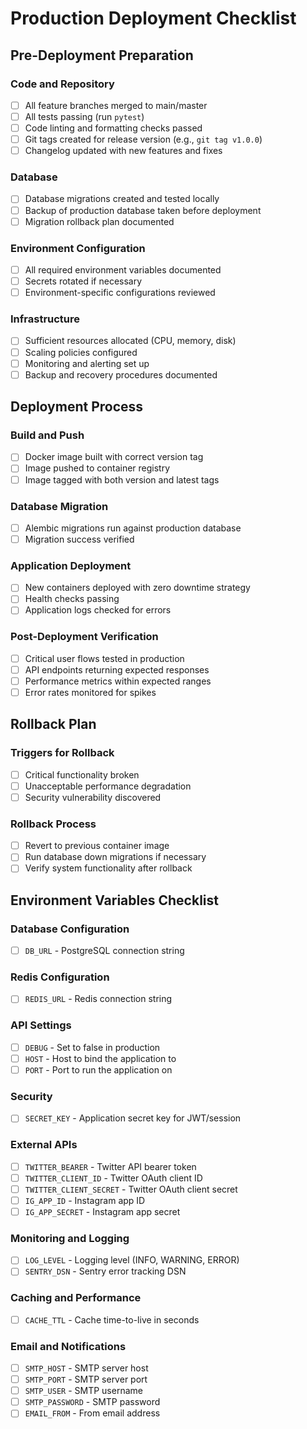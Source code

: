 # Production Deployment Checklist

## Pre-Deployment Preparation

### Code and Repository
- [ ] All feature branches merged to main/master
- [ ] All tests passing (run `pytest`)
- [ ] Code linting and formatting checks passed
- [ ] Git tags created for release version (e.g., `git tag v1.0.0`)
- [ ] Changelog updated with new features and fixes

### Database
- [ ] Database migrations created and tested locally
- [ ] Backup of production database taken before deployment
- [ ] Migration rollback plan documented

### Environment Configuration
- [ ] All required environment variables documented
- [ ] Secrets rotated if necessary
- [ ] Environment-specific configurations reviewed

### Infrastructure
- [ ] Sufficient resources allocated (CPU, memory, disk)
- [ ] Scaling policies configured
- [ ] Monitoring and alerting set up
- [ ] Backup and recovery procedures documented

## Deployment Process

### Build and Push
- [ ] Docker image built with correct version tag
- [ ] Image pushed to container registry
- [ ] Image tagged with both version and latest tags

### Database Migration
- [ ] Alembic migrations run against production database
- [ ] Migration success verified

### Application Deployment
- [ ] New containers deployed with zero downtime strategy
- [ ] Health checks passing
- [ ] Application logs checked for errors

### Post-Deployment Verification
- [ ] Critical user flows tested in production
- [ ] API endpoints returning expected responses
- [ ] Performance metrics within expected ranges
- [ ] Error rates monitored for spikes

## Rollback Plan

### Triggers for Rollback
- [ ] Critical functionality broken
- [ ] Unacceptable performance degradation
- [ ] Security vulnerability discovered

### Rollback Process
- [ ] Revert to previous container image
- [ ] Run database down migrations if necessary
- [ ] Verify system functionality after rollback

## Environment Variables Checklist

### Database Configuration
- [ ] `DB_URL` - PostgreSQL connection string

### Redis Configuration
- [ ] `REDIS_URL` - Redis connection string

### API Settings
- [ ] `DEBUG` - Set to false in production
- [ ] `HOST` - Host to bind the application to
- [ ] `PORT` - Port to run the application on

### Security
- [ ] `SECRET_KEY` - Application secret key for JWT/session

### External APIs
- [ ] `TWITTER_BEARER` - Twitter API bearer token
- [ ] `TWITTER_CLIENT_ID` - Twitter OAuth client ID
- [ ] `TWITTER_CLIENT_SECRET` - Twitter OAuth client secret
- [ ] `IG_APP_ID` - Instagram app ID
- [ ] `IG_APP_SECRET` - Instagram app secret

### Monitoring and Logging
- [ ] `LOG_LEVEL` - Logging level (INFO, WARNING, ERROR)
- [ ] `SENTRY_DSN` - Sentry error tracking DSN

### Caching and Performance
- [ ] `CACHE_TTL` - Cache time-to-live in seconds

### Email and Notifications
- [ ] `SMTP_HOST` - SMTP server host
- [ ] `SMTP_PORT` - SMTP server port
- [ ] `SMTP_USER` - SMTP username
- [ ] `SMTP_PASSWORD` - SMTP password
- [ ] `EMAIL_FROM` - From email address